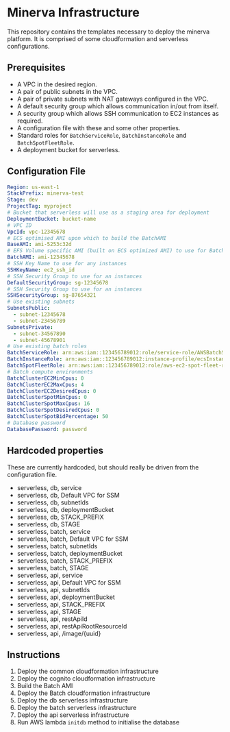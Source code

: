 # Minerva Infrastructure

This repository contains the templates necessary to deploy the minerva platform.
It is comprised of some cloudformation and serverless configurations.

## Prerequisites
- A VPC in the desired region.
- A pair of public subnets in the VPC.
- A pair of private subnets with NAT gateways configured in the VPC.
- A default security group which allows communication in/out from itself.
- A security group which allows SSH communication to EC2 instances as required.
- A configuration file with these and some other properties.
- Standard roles for `BatchServiceRole`, `BatchInstanceRole` and
  `BatchSpotFleetRole`.
- A deployment bucket for serverless.

## Configuration File

```YAML
Region: us-east-1
StackPrefix: minerva-test
Stage: dev
ProjectTag: myproject
# Bucket that serverless will use as a staging area for deployment
DeploymentBucket: bucket-name
# VPC ID
VpcId: vpc-12345678
# ECS optimised AMI upon which to build the BatchAMI
BaseAMI: ami-5253c32d
# EFS Volume specific AMI (built on ECS optimized AMI) to use for Batch
BatchAMI: ami-12345678
# SSH Key Name to use for any instances
SSHKeyName: ec2_ssh_id
# SSH Security Group to use for an instances
DefaultSecurityGroup: sg-12345678
# SSH Security Group to use for an instances
SSHSecurityGroup: sg-87654321
# Use existing subnets
SubnetsPublic:
  - subnet-12345678
  - subnet-23456789
SubnetsPrivate:
  - subnet-34567890
  - subnet-45678901
# Use existing batch roles
BatchServiceRole: arn:aws:iam::123456789012:role/service-role/AWSBatchServiceRole
BatchInstanceRole: arn:aws:iam::123456789012:instance-profile/ecsInstanceRole
BatchSpotFleetRole: arn:aws:iam::123456789012:role/aws-ec2-spot-fleet-role
# Batch compute environments
BatchClusterEC2MinCpus: 0
BatchClusterEC2MaxCpus: 4
BatchClusterEC2DesiredCpus: 0
BatchClusterSpotMinCpus: 0
BatchClusterSpotMaxCpus: 16
BatchClusterSpotDesiredCpus: 0
BatchClusterSpotBidPercentage: 50
# Database password
DatabasePassword: password
```

## Hardcoded properties

These are currently hardcoded, but should really be driven from the
configuration file.

- serverless, db, service
- serverless, db, Default VPC for SSM
- serverless, db, subnetIds
- serverless, db, deploymentBucket
- serverless, db, STACK_PREFIX
- serverless, db, STAGE
- serverless, batch, service
- serverless, batch, Default VPC for SSM
- serverless, batch, subnetIds
- serverless, batch, deploymentBucket
- serverless, batch, STACK_PREFIX
- serverless, batch, STAGE
- serverless, api, service
- serverless, api, Default VPC for SSM
- serverless, api, subnetIds
- serverless, api, deploymentBucket
- serverless, api, STACK_PREFIX
- serverless, api, STAGE
- serverless, api, restApiId
- serverless, api, restApiRootResourceId
- serverless, api, /image/{uuid}

## Instructions

1. Deploy the common cloudformation infrastructure
2. Deploy the cognito cloudformation infrastructure
3. Build the Batch AMI
4. Deploy the Batch cloudformation infrastructure
5. Deploy the db serverless infrastructure
6. Deploy the batch serverless infrastructure
7. Deploy the api serverless infrastructure
8. Run AWS lambda `initdb` method to initialise the database

